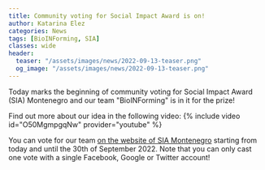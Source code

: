 ```yaml
---
title: Community voting for Social Impact Award is on!
author: Katarina Elez
categories: News
tags: [BioINForming, SIA]
classes: wide
header:
  teaser: "/assets/images/news/2022-09-13-teaser.png"
  og_image: "/assets/images/news/2022-09-13-teaser.png"
---
```


Today marks the beginning of community voting for Social Impact Award (SIA) Montenegro and our team "BioINForming" is in it for the prize!

Find out more about our idea in the following video:
{% include video id="O50MgmpgqNw" provider="youtube" %}

You can vote for our team [on the website of SIA Montenegro](https://montenegro.socialimpactaward.net/) starting from today and until the 30th of September 2022. Note that you can only cast one vote with a single Facebook, Google or Twitter account!
